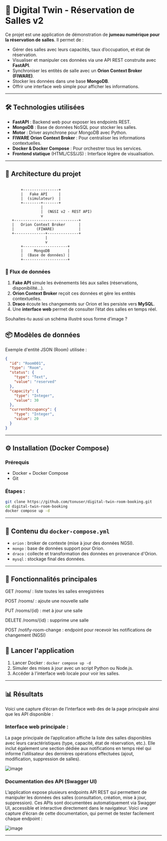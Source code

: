 # 🏢 Digital Twin - Réservation de Salles v2

Ce projet est une application de démonstration de **jumeau numérique pour la réservation de salles**. Il permet de :

- Gérer des salles avec leurs capacités, taux d’occupation, et état de réservation.
- Visualiser et manipuler ces données via une API REST construite avec **FastAPI**.
- Synchroniser les entités de salle avec un **Orion Context Broker (FIWARE)**.
- Stocker les données dans une base **MongoDB**.
- Offrir une interface web simple pour afficher les informations.

---

## 🛠️ Technologies utilisées

- **FastAPI** : Backend web pour exposer les endpoints REST.
- **MongoDB** : Base de données NoSQL pour stocker les salles.
- **Motor** : Driver asynchrone pour MongoDB avec Python.
- **FIWARE Orion Context Broker** : Pour centraliser les informations contextuelles.
- **Docker & Docker Compose** : Pour orchestrer tous les services.
- **Frontend statique** (HTML/CSS/JS) : Interface légère de visualisation.

---

## 🧱 Architecture du projet

```plaintext

       +----------------+
       |   Fake API     |
       |  (simulateur)  |
       +--------+-------+
                |
                |  (NGSI v2 - REST API)
                v
   +-----------------------------+
   |   Orion Context Broker      |
   |          (FIWARE)           |
   +--------------+--------------+
                  |
                  v
       +--------------------+
       |     MongoDB        |
       |  (Base de données) |
       +--------------------+

```

### 🔄 Flux de données

1. **Fake API** simule les événements liés aux salles (réservations, disponibilité...).
2. **Orion Context Broker** reçoit ces données et gère les entités contextuelles.
3. **Draco** écoute les changements sur Orion et les persiste vers **MySQL**.
4. Une **interface web** permet de consulter l’état des salles en temps réel.

Souhaites-tu aussi un schéma illustré sous forme d’image ?

## 📦 Modèles de données

Exemple d'entité JSON (Room) utilisée :

```json
{
  "id": "Room001",
  "type": "Room",
  "status": {
    "type": "Text",
    "value": "reserved"
  },
  "capacity": {
    "type": "Integer",
    "value": 30
  },
  "currentOccupancy": {
    "type": "Integer",
    "value": 20
  }
}
```

---

## ⚙️ Installation (Docker Compose)

### Prérequis

- Docker + Docker Compose
- Git

### Étapes :

```bash
git clone https://github.com/tonuser/digital-twin-room-booking.git
cd digital-twin-room-booking
docker compose up -d
```

---

## 📂 Contenu du `docker-compose.yml`

- `orion` : broker de contexte (mise à jour des données NGSI).
- `mongo` : base de données support pour Orion.
- `draco` : collecte et transformation des données en provenance d'Orion.
- `mysql` : stockage final des données.

---

## 🔁 Fonctionnalités principales

GET /rooms/ : liste toutes les salles enregistrées

POST /rooms/ : ajoute une nouvelle salle

PUT /rooms/{id} : met à jour une salle

DELETE /rooms/{id} : supprime une salle

POST /notify-room-change : endpoint pour recevoir les notifications de changement (NGSI)

## 🚀 Lancer l'application

1. Lancer Docker : `docker compose up -d`
2. Simuler des mises à jour avec un script Python ou Node.js.
3. Accéder à l'interface web locale pour voir les salles.

---

## 📊 Résultats

Voici une capture d’écran de l’interface web des de la page principale ainsi que les API disponible :

### Interface web principale :
La page principale de l’application affiche la liste des salles disponibles avec leurs caractéristiques (type, capacité, état de réservation, etc.). Elle inclut également une section dédiée aux notifications en temps réel qui informe l’utilisateur des dernières opérations effectuées (ajout, modification, suppression de salles).

![image](https://github.com/user-attachments/assets/f623956f-d260-4dbe-a3e8-c2d4ac68b8b4)

### Documentation des API (Swagger UI)
L’application expose plusieurs endpoints API REST qui permettent de manipuler les données des salles (consultation, création, mise à jour, suppression). Ces APIs sont documentées automatiquement via Swagger UI, accessible et interactive directement dans le navigateur.
Voici une capture d’écran de cette documentation, qui permet de tester facilement chaque endpoint :

![image](https://github.com/user-attachments/assets/a590bd2a-d08c-427d-97a4-8dd75aa35259)






---
